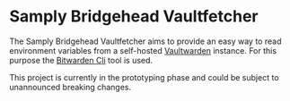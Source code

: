 # Samply Bridgehead Vaultfetcher
The Samply Bridgehead Vaultfetcher aims to provide an easy way to read environment variables from a self-hosted [Vaultwarden]() instance. For this purpose the [Bitwarden Cli]() tool is used.

This project is currently in the prototyping phase and could be subject to unannounced breaking changes.
